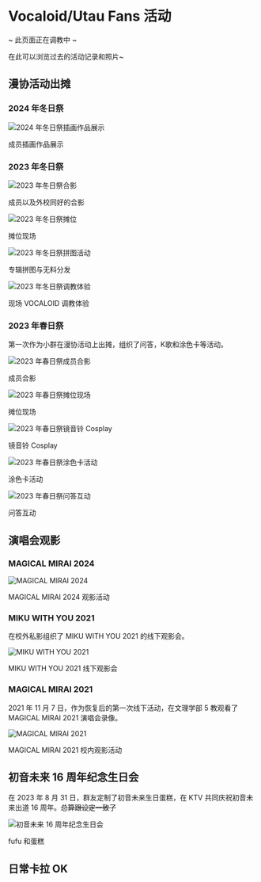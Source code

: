 <link rel="stylesheet" href="/group/vocaloid-utau-fans/styles.css">

# Vocaloid/Utau Fans 活动

<div class="miku-bar-top"></div>
<div class="miku-bar-center">
  <div class="miku-bar-text">
    ~ 此页面正在调教中 ~
  </div>
</div>
<div class="miku-bar-bottom"></div>

在此可以浏览过去的活动记录和照片~

## 漫协活动出摊

### 2024 年冬日祭

![2024 年冬日祭插画作品展示](/group/vocaloid-utau-fans/events/whudays/winter2024/1.jpeg)
<div class="img-desc">成员插画作品展示</div>

### 2023 年冬日祭

![2023 年冬日祭合影](/group/vocaloid-utau-fans/events/whudays/winter2023/1.jpeg)
<div class="img-desc">成员以及外校同好的合影</div>

![2023 年冬日祭摊位](/group/vocaloid-utau-fans/events/whudays/winter2023/2.jpeg)
<div class="img-desc">摊位现场</div>

![2023 年冬日祭拼图活动](/group/vocaloid-utau-fans/events/whudays/winter2023/3.png)
<div class="img-desc">专辑拼图与无料分发</div>

![2023 年冬日祭调教体验](/group/vocaloid-utau-fans/events/whudays/winter2023/4.png)
<div class="img-desc">现场 VOCALOID 调教体验</div>

### 2023 年春日祭

第一次作为小群在漫协活动上出摊，组织了问答，K歌和涂色卡等活动。

![2023 年春日祭成员合影](/group/vocaloid-utau-fans/events/whudays/spring2023/1.jpg)
<div class="img-desc">成员合影</div>

![2023 年春日祭摊位现场](/group/vocaloid-utau-fans/events/whudays/spring2023/2.jpg)
<div class="img-desc">摊位现场</div>

![2023 年春日祭镜音铃 Cosplay](/group/vocaloid-utau-fans/events/whudays/spring2023/3.jpg)
<div class="img-desc">镜音铃 Cosplay</div>

![2023 年春日祭涂色卡活动](/group/vocaloid-utau-fans/events/whudays/spring2023/4.jpg)
<div class="img-desc">涂色卡活动</div>

![2023 年春日祭问答互动](/group/vocaloid-utau-fans/events/whudays/spring2023/5.jpg)
<div class="img-desc">问答互动</div>

## 演唱会观影

### MAGICAL MIRAI 2024

![MAGICAL MIRAI 2024](/group/vocaloid-utau-fans/events/live-watching/mm2024.jpeg)
<div class="img-desc">MAGICAL MIRAI 2024 观影活动</div>

### MIKU WITH YOU 2021

在校外私影组织了 MIKU WITH YOU 2021 的线下观影会。

![MIKU WITH YOU 2021](/group/vocaloid-utau-fans/events/live-watching/mwy2021.png)
<div class="img-desc">MIKU WITH YOU 2021 线下观影会</div>

### MAGICAL MIRAI 2021

2021 年 11 月 7 日，作为恢复后的第一次线下活动，在文理学部 5 教观看了 MAGICAL MIRAI 2021 演唱会录像。

![MAGICAL MIRAI 2021](/group/vocaloid-utau-fans/events/live-watching/mm2021.png)
<div class="img-desc">MAGICAL MIRAI 2021 校内观影活动</div>

## 初音未来 16 周年纪念生日会

在 2023 年 8 月 31 日，群友定制了初音未来生日蛋糕，在 KTV 共同庆祝初音未来出道 16 周年。~~总算跟设定一致了~~

![初音未来 16 周年纪念生日会](/group/vocaloid-utau-fans/events/miku16th/1.jpeg)
<div class="img-desc">fufu 和蛋糕</div>

## 日常卡拉 OK